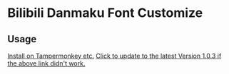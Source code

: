 # Bilibili Danmaku Font Customize
## Usage
[Install on Tampermonkey etc.](https://github.com/wayneferdon/Bilibili.Danmaku.Font.Customize/raw/main/main.user.js)
[Click to update to the latest Version 1.0.3 if the above link didn't work.](https://github.com/WayneFerdon/Chrome.Bilibili.Danmaku.Font.Customize/raw/e56e39e67e5e40fa7f8a487920ac4762d774375d/main.user.js)
